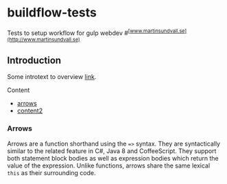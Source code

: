 # buildflow-tests
Tests to setup workflow for gulp webdev
#<sup>[www.martinsundvall.se](http://www.martinsundvall.se)</sup>

## Introduction
Some introtext to overview [link](http://www.martinsundvall.se).


Content
- [arrows](#arrows)
- [content2](#content2)

### Arrows
Arrows are a function shorthand using the `=>` syntax.  They are syntactically similar to the related feature in C#, Java 8 and CoffeeScript.  They support both statement block bodies as well as expression bodies which return the value of the expression.  Unlike functions, arrows share the same lexical `this` as their surrounding code.
